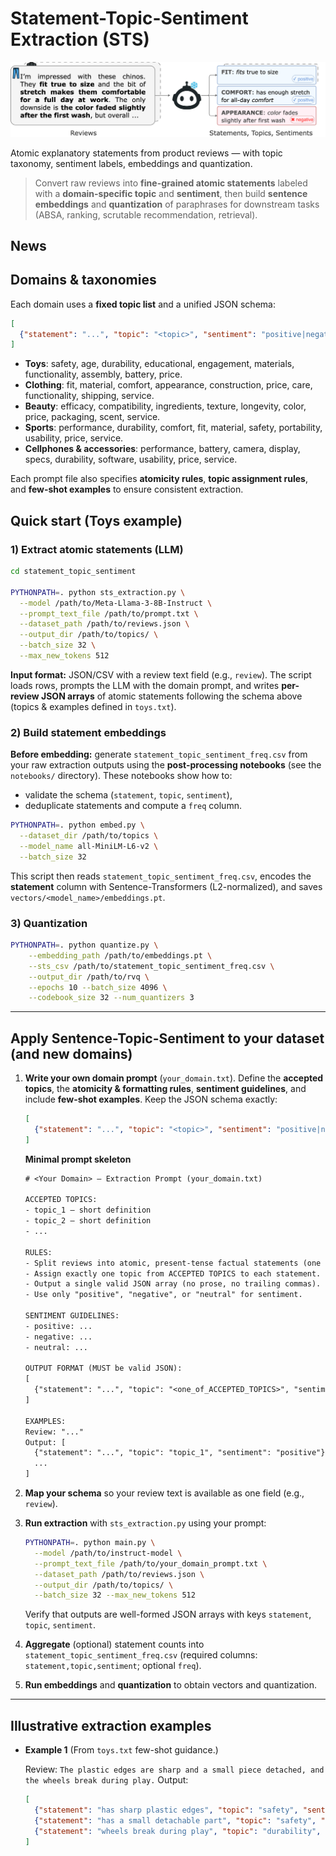 # Statement-Topic-Sentiment Extraction (STS)

![](assets/statement_topic_sentiment.drawio.png)

Atomic explanatory statements from product reviews — with topic taxonomy, sentiment labels, embeddings and quantization.

> Convert raw reviews into **fine-grained atomic statements** labeled with a **domain-specific topic** and **sentiment**, then build **sentence embeddings** and **quantization** of paraphrases for downstream tasks (ABSA, ranking, scrutable recommendation, retrieval).

## News

## Domains & taxonomies

Each domain uses a **fixed topic list** and a unified JSON schema:

```json
[
  {"statement": "...", "topic": "<topic>", "sentiment": "positive|negative|neutral"}
]
```

* **Toys**: safety, age, durability, educational, engagement, materials, functionality, assembly, battery, price.&#x20;
* **Clothing**: fit, material, comfort, appearance, construction, price, care, functionality, shipping, service.&#x20;
* **Beauty**: efficacy, compatibility, ingredients, texture, longevity, color, price, packaging, scent, service.&#x20;
* **Sports**: performance, durability, comfort, fit, material, safety, portability, usability, price, service.&#x20;
* **Cellphones & accessories**: performance, battery, camera, display, specs, durability, software, usability, price, service.&#x20;

Each prompt file also specifies **atomicity rules**, **topic assignment rules**, and **few-shot examples** to ensure consistent extraction.

## Quick start (Toys example)

### 1) Extract atomic statements (LLM)

```bash
cd statement_topic_sentiment

PYTHONPATH=. python sts_extraction.py \
  --model /path/to/Meta-Llama-3-8B-Instruct \
  --prompt_text_file /path/to/prompt.txt \
  --dataset_path /path/to/reviews.json \
  --output_dir /path/to/topics/ \
  --batch_size 32 \
  --max_new_tokens 512
```

**Input format:** JSON/CSV with a review text field (e.g., `review`). The script loads rows, prompts the LLM with the domain prompt, and writes **per-review JSON arrays** of atomic statements following the schema above (topics & examples defined in `toys.txt`).&#x20;

### 2) Build statement embeddings

**Before embedding:** generate `statement_topic_sentiment_freq.csv` from your raw extraction outputs using the **post-processing notebooks** (see the `notebooks/` directory). These notebooks show how to:

* validate the schema (`statement`, `topic`, `sentiment`),
* deduplicate statements and compute a `freq` column.

```bash
PYTHONPATH=. python embed.py \
  --dataset_dir /path/to/topics \
  --model_name all-MiniLM-L6-v2 \
  --batch_size 32
```

This script then reads `statement_topic_sentiment_freq.csv`, encodes the **statement** column with Sentence-Transformers (L2-normalized), and saves `vectors/<model_name>/embeddings.pt`.


### 3) Quantization

```bash
PYTHONPATH=. python quantize.py \
    --embedding_path /path/to/embeddings.pt \
    --sts_csv /path/to/statement_topic_sentiment_freq.csv \
    --output_dir /path/to/rvq \
    --epochs 10 --batch_size 4096 \
    --codebook_size 32 --num_quantizers 3
```

---

## Apply Sentence-Topic-Sentiment to **your** dataset (and new domains)

1. **Write your own domain prompt** (`your_domain.txt`). Define the **accepted topics**, the **atomicity & formatting rules**, **sentiment guidelines**, and include **few-shot examples**. Keep the JSON schema exactly:

   ```json
   [
     {"statement": "...", "topic": "<topic>", "sentiment": "positive|negative|neutral"}
   ]
   ```

   **Minimal prompt skeleton**

   ```txt
   # <Your Domain> — Extraction Prompt (your_domain.txt)

   ACCEPTED TOPICS:
   - topic_1 — short definition
   - topic_2 — short definition
   - ...

   RULES:
   - Split reviews into atomic, present-tense factual statements (one claim per line).
   - Assign exactly one topic from ACCEPTED TOPICS to each statement.
   - Output a single valid JSON array (no prose, no trailing commas).
   - Use only "positive", "negative", or "neutral" for sentiment.

   SENTIMENT GUIDELINES:
   - positive: ...
   - negative: ...
   - neutral: ...

   OUTPUT FORMAT (MUST be valid JSON):
   [
     {"statement": "...", "topic": "<one_of_ACCEPTED_TOPICS>", "sentiment": "positive|negative|neutral"}
   ]

   EXAMPLES:
   Review: "..."
   Output: [
     {"statement": "...", "topic": "topic_1", "sentiment": "positive"},
     ...
   ]
   ```

2. **Map your schema** so your review text is available as one field (e.g., `review`).

3. **Run extraction** with `sts_extraction.py` using your prompt:

   ```bash
   PYTHONPATH=. python main.py \
     --model /path/to/instruct-model \
     --prompt_text_file /path/to/your_domain_prompt.txt \
     --dataset_path /path/to/reviews.json \
     --output_dir /path/to/topics/ \
     --batch_size 32 --max_new_tokens 512
   ```

   Verify that outputs are well-formed JSON arrays with keys `statement`, `topic`, `sentiment`.

4. **Aggregate** (optional) statement counts into `statement_topic_sentiment_freq.csv` (required columns: `statement,topic,sentiment`; optional `freq`).

5. **Run embeddings** and **quantization** to obtain vectors and quantization.

---

## Illustrative extraction examples

* **Example 1** (From `toys.txt` few-shot guidance.)

  Review: `The plastic edges are sharp and a small piece detached, and the wheels break during play.`
  Output:

  ```json
  [
    {"statement": "has sharp plastic edges", "topic": "safety", "sentiment": "negative"},
    {"statement": "has a small detachable part", "topic": "safety", "sentiment": "negative"},
    {"statement": "wheels break during play", "topic": "durability", "sentiment": "negative"}
  ]
  ```

